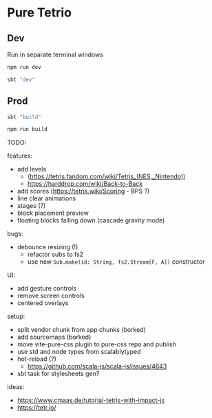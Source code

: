 # Pure Tetrio

## Dev

Run in separate terminal windows
```zsh
npm run dev
```
```zsh
sbt "dev"
```

## Prod
```zsh
sbt "build"
```
```zsh
npm run build
```

TODO:

features:
- add levels 
    - (https://tetris.fandom.com/wiki/Tetris_(NES,_Nintendo))
    - https://harddrop.com/wiki/Back-to-Back
- add scores (https://tetris.wiki/Scoring - BPS ?)
- line clear animations
- stages (?)
- block placement preview
- floating blocks falling down (cascade gravity mode)

bugs:
- debounce resizing (!)
    - refactor subs to fs2
    - use new `Sub.make(id: String, fs2.Stream[F, A])` constructor

UI:
- add gesture controls
- remove screen controls
- centered overlays

setup:
- split vendor chunk from app chunks (borked)
- add sourcemaps (borked)
- move vite-pure-css plugin to pure-css repo and publish
- use std and node types from scalablytyped
- hot-reload (?)
    - https://github.com/scala-js/scala-js/issues/4643
- sbt task for stylesheets gen?

ideas: 
- https://www.cmaas.de/tutorial-tetris-with-impact-js
- https://tetr.io/